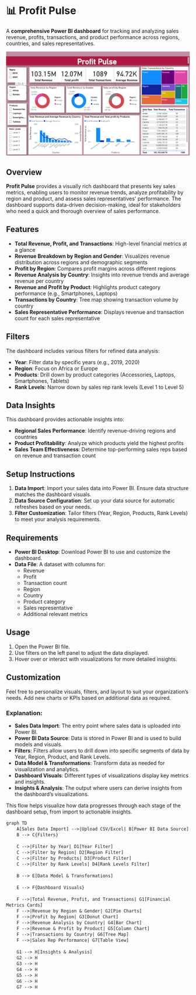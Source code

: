 
# 📊 Profit Pulse

A **comprehensive Power BI dashboard** for tracking and analyzing sales revenue, profits, transactions, and product performance across regions, countries, and sales representatives.

![Profit Pulse Dashboard](https://github.com/itsShrizon/Profit-Pulse---Real-Time-Sales-Revenue-Tracker/blob/main/Dashboard.png)
 <!-- Replace with the correct image path -->

## Overview
**Profit Pulse** provides a visually rich dashboard that presents key sales metrics, enabling users to monitor revenue trends, analyze profitability by region and product, and assess sales representatives' performance. The dashboard supports data-driven decision-making, ideal for stakeholders who need a quick and thorough overview of sales performance.

## Features
- **Total Revenue, Profit, and Transactions**: High-level financial metrics at a glance
- **Revenue Breakdown by Region and Gender**: Visualizes revenue distribution across regions and demographic segments
- **Profit by Region**: Compares profit margins across different regions
- **Revenue Analysis by Country**: Insights into revenue trends and average revenue per country
- **Revenue and Profit by Product**: Highlights product category performance (e.g., Smartphones, Laptops)
- **Transactions by Country**: Tree map showing transaction volume by country
- **Sales Representative Performance**: Displays revenue and transaction count for each sales representative

## Filters
The dashboard includes various filters for refined data analysis:
- **Year**: Filter data by specific years (e.g., 2019, 2020)
- **Region**: Focus on Africa or Europe
- **Products**: Drill down by product categories (Accessories, Laptops, Smartphones, Tablets)
- **Rank Levels**: Narrow down by sales rep rank levels (Level 1 to Level 5)

## Data Insights
This dashboard provides actionable insights into:
- **Regional Sales Performance**: Identify revenue-driving regions and countries
- **Product Profitability**: Analyze which products yield the highest profits
- **Sales Team Effectiveness**: Determine top-performing sales reps based on revenue and transaction count

## Setup Instructions
1. **Data Import**: Import your sales data into Power BI. Ensure data structure matches the dashboard visuals.
2. **Data Source Configuration**: Set up your data source for automatic refreshes based on your needs.
3. **Filter Customization**: Tailor filters (Year, Region, Products, Rank Levels) to meet your analysis requirements.

## Requirements
- **Power BI Desktop**: Download Power BI to use and customize the dashboard.
- **Data File**: A dataset with columns for:
  - Revenue
  - Profit
  - Transaction count
  - Region
  - Country
  - Product category
  - Sales representative
  - Additional relevant metrics

## Usage
1. Open the Power BI file.
2. Use filters on the left panel to adjust the data displayed.
3. Hover over or interact with visualizations for more detailed insights.

## Customization
Feel free to personalize visuals, filters, and layout to suit your organization’s needs. Add new charts or KPIs based on additional data as required.

### Explanation:
- **Sales Data Import**: The entry point where sales data is uploaded into Power BI.
- **Power BI Data Source**: Data is stored in Power BI and is used to build models and visuals.
- **Filters**: Filters allow users to drill down into specific segments of data by Year, Region, Product, and Rank Levels.
- **Data Model & Transformations**: Transform data as needed for visualization and analytics.
- **Dashboard Visuals**: Different types of visualizations display key metrics and insights.
- **Insights & Analysis**: The output where users can derive insights from the dashboard’s visualizations.

This flow helps visualize how data progresses through each stage of the dashboard setup, from import to actionable insights.

```mermaid
graph TD
    A[Sales Data Import] -->|Upload CSV/Excel| B[Power BI Data Source]
    B --> C{Filters}
    
    C -->|Filter by Year| D1[Year Filter]
    C -->|Filter by Region| D2[Region Filter]
    C -->|Filter by Products| D3[Product Filter]
    C -->|Filter by Rank Levels| D4[Rank Levels Filter]
    
    B --> E[Data Model & Transformations]
    
    E --> F{Dashboard Visuals}
    
    F -->|Total Revenue, Profit, and Transactions| G1[Financial Metrics Cards]
    F -->|Revenue by Region & Gender| G2[Pie Charts]
    F -->|Profit by Region| G3[Donut Chart]
    F -->|Revenue Analysis by Country| G4[Bar Chart]
    F -->|Revenue & Profit by Product| G5[Column Chart]
    F -->|Transactions by Country| G6[Tree Map]
    F -->|Sales Rep Performance| G7[Table View]
    
    G1 --> H[Insights & Analysis]
    G2 --> H
    G3 --> H
    G4 --> H
    G5 --> H
    G6 --> H
    G7 --> H
